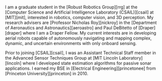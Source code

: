 I am a graduate student in the [Robust Robotics Group][rrg] at the
[Computer Science and Artificial Intelligence Laboratory (CSAIL)][csail] at
[MIT][mit], interested in robotics, computer vision, and 3D perception. My
research advisers are [Professor Nicholas Roy][nickroy] in the
[Department of Aeronautics and Astronautics][aeroastro] and Paul DeBitetto of
[Draper][draper] where I am a Draper Fellow. My current interests are in
developing aerial robots capable of autonomously navigating and mapping complex,
dynamic, and uncertain environments with only onboard sensing.

Prior to joining [CSAIL][csail], I was an Assistant Technical Staff member in
the Advanced Sensor Techniques Group at [MIT Lincoln Laboratory][lincoln] where
I developed state estimation algorithms for passive sonar applications. I earned
my BSE in [Electrical Engineering][princetonee] from
[Princeton University][princeton] in 2010.
